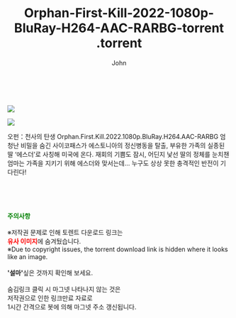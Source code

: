 ﻿---
layout: post
title:  "                   Orphan-First-Kill-2022-1080p-BluRay-H264-AAC-RARBG-torrent                .torrent"
author: John
categories: [ 넷플릭스 ]
tags: [  ]
image: https://torrentrj58.com/uploadfile/full/d78be68c92b5c7b880bf37da5b39690a43799020.jpg"/></p><p><img src="https://torrentrj58.com/uploadfile/full/e81a354c1e3b4b0bdf1ac36fcec502882a00572a.jpg 
description: "                   Orphan-First-Kill-2022-1080p-BluRay-H264-AAC-RARBG-torrent                 torrent 정보 공유"
toc: true
toc_sticky: true
---

<br>
<p><img src="https://torrentrj58.com/uploadfile/full/d78be68c92b5c7b880bf37da5b39690a43799020.jpg"/></p><p><img src="https://torrentrj58.com/uploadfile/full/e81a354c1e3b4b0bdf1ac36fcec502882a00572a.jpg"/></p>
 오펀：천사의 탄생 Orphan.First.Kill.2022.1080p.BluRay.H264.AAC-RARBG 엄청난 비밀을 숨긴 사이코패스가 에스토니아의 정신병동을 탈출, 부유한 가족의 실종된 딸 ‘에스더’로 사칭해 미국에 온다. 재회의 기쁨도 잠시, 어딘지 낯선 딸의 정체를 눈치챈 엄마는 가족을 지키기 위해 에스더와 맞서는데... 누구도 상상 못한 충격적인 반전이 기다린다! 
    
<br><br><br>
<p data-ke-size="size16"><b><span style="color: green;">주의사항</span></b><br /><br />※저작권 문제로 인해 토렌트 다운로드 링크는<br /><b><span style="color: red;">유사 이미지</span></b>에 숨겨뒀습니다.<br />※Due to copyright issues, the torrent download link is hidden where it looks like an image.<br /><br /><b>'설마'</b>싶은 것까지 확인해 보세요.<br /><br />숨김링크 클릭 시 마그넷 나타나지 않는 것은<br />저작권으로 인한 링크만료 자료로<br />1시간 간격으로 봇에 의해 마그넷 주소 갱신됩니다.</p>
